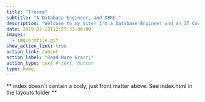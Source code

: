 ```yaml
---
title: "Tresma"
subtitle: "A Database Engineer, and DBRE."
description: "Welcome to my site! I'm a Database Engineer and an IT Consultant."
date: 2019-02-18T12:27:33-06:00
images:
  - img/profile.gif
show_action_link: true
action_link: /about
action_label: "Read More &rarr;"
action_type: text # text, button
type: home
---
```


** index doesn't contain a body, just front matter above.
See index.html in the layouts folder **
